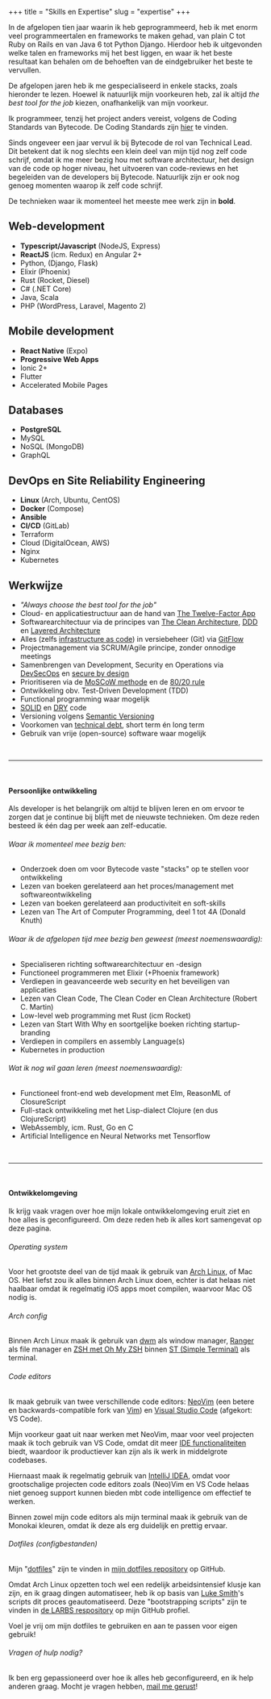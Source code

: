 +++
title = "Skills en Expertise"
slug = "expertise"
+++

In de afgelopen tien jaar waarin ik heb geprogrammeerd, heb ik met enorm veel programmeertalen en frameworks te maken gehad, van plain C tot Ruby on Rails en van Java 6 tot Python Django. Hierdoor heb ik uitgevonden welke talen en frameworks mij het best liggen, en waar ik het beste resultaat kan behalen om de behoeften van de eindgebruiker het beste te vervullen.

De afgelopen jaren heb ik me gespecialiseerd in enkele stacks, zoals hieronder te lezen. Hoewel ik natuurlijk mijn voorkeuren heb, zal ik altijd _the best tool for the job_ kiezen, onafhankelijk van mijn voorkeur.

Ik programmeer, tenzij het project anders vereist, volgens de Coding Standards van Bytecode. De Coding Standards zijn [hier](https://github.com/BytecodeBV/Coding-Standards) te vinden.

Sinds ongeveer een jaar vervul ik bij Bytecode de rol van Technical Lead. Dit betekent dat ik nog slechts een klein deel van mijn tijd nog zelf code schrijf, omdat ik me meer bezig hou met software architectuur, het design van de code op hoger niveau, het uitvoeren van code-reviews en het begeleiden van de developers bij Bytecode. Natuurlijk zijn er ook nog genoeg momenten waarop ik zelf code schrijf.

De technieken waar ik momenteel het meeste mee werk zijn in **bold**.

## Web-development

* **Typescript/Javascript** (NodeJS, Express)
* **ReactJS** (icm. Redux) en Angular 2+
* Python, (Django, Flask)
* Elixir (Phoenix)
* Rust (Rocket, Diesel)
* C# (.NET Core)
* Java, Scala
* PHP (WordPress, Laravel, Magento 2)

## Mobile development

* **React Native** (Expo)
* **Progressive Web Apps**
* Ionic 2+
* Flutter
* Accelerated Mobile Pages

## Databases

* **PostgreSQL**
* MySQL
* NoSQL (MongoDB)
* GraphQL

## DevOps en Site Reliability Engineering

* **Linux** (Arch, Ubuntu, CentOS)
* **Docker** (Compose)
* **Ansible**
* **CI/CD** (GitLab)
* Terraform
* Cloud (DigitalOcean, AWS)
* Nginx
* Kubernetes

## Werkwijze

* *"Always choose the best tool for the job"*
* Cloud- en applicatiestructuur aan de hand van [The Twelve-Factor App](https://12factor.net/)
* Softwarearchitectuur via de principes van [The Clean Architecture](https://blog.cleancoder.com/uncle-bob/2012/08/13/the-clean-architecture.html), [DDD](https://en.wikipedia.org/wiki/Domain-driven_design) en [Layered Architecture](https://en.wikipedia.org/wiki/Multitier_architecture)
* Alles (zelfs [infrastructure as code](https://en.wikipedia.org/wiki/Infrastructure_as_code)) in versiebeheer (Git) via [GitFlow](https://www.atlassian.com/git/tutorials/comparing-workflows/gitflow-workflow)
* Projectmanagement via SCRUM/Agile principe, zonder onnodige meetings
* Samenbrengen van Development, Security en Operations via [DevSecOps](https://www.devsecops.org/) en [secure by design](https://en.wikipedia.org/wiki/Secure_by_design)
* Prioritiseren via de [MoSCoW methode](https://en.wikipedia.org/wiki/MoSCoW_method) en de [80/20 rule](https://en.wikipedia.org/wiki/Pareto_principle)
* Ontwikkeling obv. Test-Driven Development (TDD)
* Functional programming waar mogelijk
* [SOLID](https://en.wikipedia.org/wiki/SOLID) en [DRY](https://en.wikipedia.org/wiki/Don%27t_repeat_yourself) code
* Versioning volgens [Semantic Versioning](https://semver.org/)
* Voorkomen van [technical debt](https://en.wikipedia.org/wiki/Technical_debt), short term én long term
* Gebruik van vrije (open-source) software waar mogelijk

<br>
<hr>
<br>

#### Persoonlijke ontwikkeling

Als developer is het belangrijk om altijd te blijven leren en om ervoor te zorgen dat je continue bij blijft met de nieuwste technieken. Om deze reden besteed ik één dag per week aan zelf-educatie.

###### Waar ik momenteel mee bezig ben:

* Onderzoek doen om voor Bytecode vaste "stacks" op te stellen voor ontwikkeling
* Lezen van boeken gerelateerd aan het proces/management met softwareontwikkeling
* Lezen van boeken gerelateerd aan productiviteit en soft-skills
* Lezen van The Art of Computer Programming, deel 1 tot 4A (Donald Knuth)

###### Waar ik de afgelopen tijd mee bezig ben geweest (meest noemenswaardig):

* Specialiseren richting softwarearchitectuur en -design
* Functioneel programmeren met Elixir (+Phoenix framework)
* Verdiepen in geavanceerde web security en het beveiligen van applicaties
* Lezen van Clean Code, The Clean Coder en Clean Architecture (Robert C. Martin)
* Low-level web programming met Rust (icm Rocket)
* Lezen van Start With Why en soortgelijke boeken richting startup-branding
* Verdiepen in compilers en assembly Language(s)
* Kubernetes in production

###### Wat ik nog wil gaan leren (meest noemenswaardig):

* Functioneel front-end web development met Elm, ReasonML of ClosureScript
* Full-stack ontwikkeling met het Lisp-dialect Clojure (en dus ClojureScript)
* WebAssembly, icm. Rust, Go en C
* Artificial Intelligence en Neural Networks met Tensorflow

<br>
<hr>
<br>

#### Ontwikkelomgeving

Ik krijg vaak vragen over hoe mijn lokale ontwikkelomgeving eruit ziet en hoe alles is geconfigureerd. Om deze reden heb ik alles kort samengevat op deze pagina.

###### Operating system

Voor het grootste deel van de tijd maak ik gebruik van [Arch Linux](https://www.archlinux.org/), of Mac OS. Het liefst zou ik alles binnen Arch Linux doen, echter is dat helaas niet haalbaar omdat ik regelmatig iOS apps moet compilen, waarvoor Mac OS nodig is.

###### Arch config

Binnen Arch Linux maak ik gebruik van [dwm](https://dwm.suckless.org/) als window manager, [Ranger](https://github.com/ranger/ranger) als file manager en
[ZSH met Oh My ZSH](https://ohmyz.sh/) binnen [ST (Simple Terminal)](https://st.suckless.org/) als terminal.

###### Code editors

Ik maak gebruik van twee verschillende code editors: [NeoVim](https://github.com/neovim/neovim) (een betere en backwards-compatible fork van [Vim](https://www.vim.org/)) en [Visual Studio Code](https://github.com/Microsoft/vscode) (afgekort: VS Code).

Mijn voorkeur gaat uit naar werken met NeoVim, maar voor veel projecten maak ik toch gebruik van VS Code, omdat dit meer [IDE functionaliteiten](https://en.wikipedia.org/wiki/Integrated_development_environment) biedt, waardoor ik productiever kan zijn als ik werk in middelgrote codebases.

Hiernaast maak ik regelmatig gebruik van [IntelliJ IDEA](https://www.jetbrains.com/idea/), omdat voor grootschalige projecten code editors zoals (Neo)Vim en VS Code helaas niet genoeg support kunnen bieden mbt code intelligence om effectief te werken.

Binnen zowel mijn code editors als mijn terminal maak ik gebruik van de Monokai kleuren, omdat ik deze als erg duidelijk en prettig ervaar.

###### Dotfiles (configbestanden)

Mijn "[dotfiles](https://www.quora.com/What-are-dotfiles)" zijn te vinden in [mijn dotfiles repository](https://github.com/lucianonooijen/dotfiles) op GitHub.

Omdat Arch Linux opzetten toch wel een redelijk arbeidsintensief klusje kan zijn, en ik graag dingen automatiseer, heb ik op basis van [Luke Smith](https://lukesmith.xyz)'s scripts dit proces geautomatiseerd. Deze "bootstrapping scripts" zijn te vinden in [de LARBS respository](https://github.com/lucianonooijen/LARBS) op mijn GitHub profiel.

Voel je vrij om mijn dotfiles te gebruiken en aan te passen voor eigen gebruik!

###### Vragen of hulp nodig?

Ik ben erg gepassioneerd over hoe ik alles heb geconfigureerd, en ik help anderen graag. Mocht je vragen hebben, [mail me gerust](mailto:luciano@bytecode.nl)!


